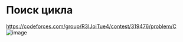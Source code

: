 # Поиск цикла
https://codeforces.com/group/R3IJoiTue4/contest/319476/problem/C
![image](https://github.com/OrlovAlexey/Olympiad-programming/assets/33424589/c73bcf9f-4291-4994-a895-cdce35c91775)

